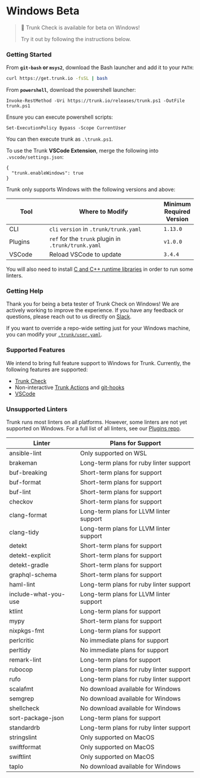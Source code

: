 # Windows Beta

> 📘 Trunk Check is available for beta on Windows!
>
> Try it out by following the instructions below.

### Getting Started

From **`git-bash` or `msys2`**, download the Bash launcher and add it to your `PATH`:

```bash
curl https://get.trunk.io -fsSL | bash
```

From **`powershell`**, download the powershell launcher:

```Text
Invoke-RestMethod -Uri https://trunk.io/releases/trunk.ps1 -OutFile trunk.ps1
```

Ensure you can execute powershell scripts:

```Text
Set-ExecutionPolicy Bypass -Scope CurrentUser
```

You can then execute trunk as `.\trunk.ps1`.

To use the Trunk **VSCode Extension**, merge the following into `.vscode/settings.json`:

```Text
{
  "trunk.enableWindows": true
}
```

Trunk only supports Windows with the following versions and above:

<table><thead><tr><th width="112.33333333333331">Tool</th><th width="397">Where to Modify</th><th>Minimum Required Version</th></tr></thead><tbody><tr><td>CLI</td><td><code>cli</code> <code>version</code> in <code>.trunk/trunk.yaml</code></td><td><code>1.13.0</code></td></tr><tr><td>Plugins</td><td><code>ref</code> for the <code>trunk</code> plugin in <code>.trunk/trunk.yaml</code></td><td><code>v1.0.0</code></td></tr><tr><td>VSCode</td><td>Reload VSCode to update</td><td><code>3.4.4</code></td></tr></tbody></table>

You will also need to install [C and C++ runtime libraries](https://aka.ms/vs/17/release/vc\_redist.x64.exe) in order to run some linters.

### Getting Help

Thank you for being a beta tester of Trunk Check on Windows! We are actively working to improve the experience. If you have any feedback or questions, please reach out to us directly on [Slack](https://slack.trunk.io/).

If you want to override a repo-wide setting just for your Windows machine, you can modify your [`.trunk/user.yaml`](../reference/user-yaml.md).

### Supported Features

We intend to bring full feature support to Windows for Trunk. Currently, the following features are supported:

* [Trunk Check](../check/)
* Non-interactive [Trunk Actions](../actions/) and [git-hooks](../actions/git-hooks.md)
* [VSCode](../reference/vs-code.md)

### Unsupported Linters

Trunk runs most linters on all platforms. However, some linters are not yet supported on Windows. For a full list of all linters, see our [Plugins repo](https://github.com/trunk-io/plugins).

<table data-full-width="false"><thead><tr><th>Linter</th><th>Plans for Support</th></tr></thead><tbody><tr><td>ansible-lint</td><td>Only supported on WSL</td></tr><tr><td>brakeman</td><td>Long-term plans for ruby linter support</td></tr><tr><td>buf-breaking</td><td>Short-term plans for support</td></tr><tr><td>buf-format</td><td>Short-term plans for support</td></tr><tr><td>buf-lint</td><td>Short-term plans for support</td></tr><tr><td>checkov</td><td>Short-term plans for support</td></tr><tr><td>clang-format</td><td>Long-term plans for LLVM linter support</td></tr><tr><td>clang-tidy</td><td>Long-term plans for LLVM linter support</td></tr><tr><td>detekt</td><td>Short-term plans for support</td></tr><tr><td>detekt-explicit</td><td>Short-term plans for support</td></tr><tr><td>detekt-gradle</td><td>Short-term plans for support</td></tr><tr><td>graphql-schema</td><td>Short-term plans for support</td></tr><tr><td>haml-lint</td><td>Long-term plans for ruby linter support</td></tr><tr><td>include-what-you-use</td><td>Long-term plans for LLVM linter support</td></tr><tr><td>ktlint</td><td>Long-term plans for support</td></tr><tr><td>mypy</td><td>Short-term plans for support</td></tr><tr><td>nixpkgs-fmt</td><td>Long-term plans for support</td></tr><tr><td>perlcritic</td><td>No immediate plans for support</td></tr><tr><td>perltidy</td><td>No immediate plans for support</td></tr><tr><td>remark-lint</td><td>Long-term plans for support</td></tr><tr><td>rubocop</td><td>Long-term plans for ruby linter support</td></tr><tr><td>rufo</td><td>Long-term plans for ruby linter support</td></tr><tr><td>scalafmt</td><td>No download available for Windows</td></tr><tr><td>semgrep</td><td>No download available for Windows</td></tr><tr><td>shellcheck</td><td>No download available for Windows</td></tr><tr><td>sort-package-json</td><td>Long-term plans for support</td></tr><tr><td>standardrb</td><td>Long-term plans for ruby linter support</td></tr><tr><td>stringslint</td><td>Only supported on MacOS</td></tr><tr><td>swiftformat</td><td>Only supported on MacOS</td></tr><tr><td>swiftlint</td><td>Only supported on MacOS</td></tr><tr><td>taplo</td><td>No download available for Windows</td></tr></tbody></table>
